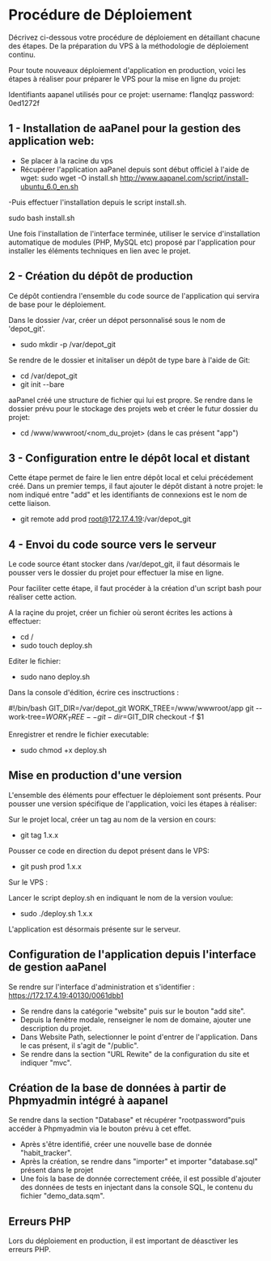 # Procédure de Déploiement

Décrivez ci-dessous votre procédure de déploiement en détaillant chacune des étapes. De la préparation du VPS à la méthodologie de déploiement continu.

Pour toute nouveaux déploiement d'application en production, voici les étapes à réaliser pour préparer le VPS pour la mise en ligne du projet: 

Identifiants aapanel utilisés pour ce projet: 
username: f1anqlqz
password: 0ed1272f

## 1 - Installation de aaPanel pour la gestion des application web: 

- Se placer à la racine du vps
- Récupérer l'application aaPanel depuis sont début officiel à l'aide de wget:
sudo wget -O install.sh http://www.aapanel.com/script/install-ubuntu_6.0_en.sh

-Puis effectuer l'installation depuis le script install.sh.

sudo bash install.sh

Une fois l'installation de l'interface terminée, utiliser le service d'installation automatique de modules (PHP, MySQL etc) proposé par l'application pour installer les éléments techniques en lien avec le projet.

## 2 - Création du dépôt de production 

Ce dépôt contiendra l'ensemble du code source de l'application qui servira de base pour le déploiement.

Dans le dossier /var, créer un dépot personnalisé sous le nom de 'depot_git'.

- sudo mkdir -p /var/depot_git

Se rendre de le dossier et initaliser un dépôt de type bare à l'aide de Git:

- cd /var/depot_git
- git init --bare

aaPanel créé une structure de fichier qui lui est propre. Se rendre dans le dossier prévu pour le stockage des projets web et créer le futur dossier du projet:

- cd /www/wwwroot/<nom_du_projet> (dans le cas présent "app")

## 3 - Configuration entre le dépôt local et distant

Cette étape permet de faire le lien entre dépôt local et celui précédement créé. Dans un premier temps, il faut ajouter le dépôt distant à notre projet: le nom indiqué entre "add" et les identifiants de connexions est le nom de cette liaison.

- git remote add prod root@172.17.4.19:/var/depot_git

## 4 - Envoi du code source vers le serveur

Le code source étant stocker dans /var/depot_git, il faut désormais le pousser vers le dossier du projet pour effectuer la mise en ligne. 

Pour faciliter cette étape, il faut procéder à la création d'un script bash pour réaliser cette action.

A la raçine du projet, créer un fichier où seront écrites les actions à effectuer:

- cd / 
- sudo touch deploy.sh

Editer le fichier:

- sudo nano deploy.sh 

Dans la console d'édition, écrire ces insctructions :

#!/bin/bash
GIT_DIR=/var/depot_git
WORK_TREE=/www/wwwroot/app
git --work-tree=$WORK_TREE --git-dir=$GIT_DIR checkout -f $1

Enregistrer et rendre le fichier executable:

- sudo chmod +x deploy.sh

## Mise en production d'une version 

L'ensemble des éléments pour effectuer le déploiement sont présents. Pour pousser une version spécifique de l'application, voici les étapes à réaliser:

Sur le projet local, créer un tag au nom de la version en cours:
- git tag 1.x.x

Pousser ce code en direction du depot présent dans le VPS:
- git push prod 1.x.x

Sur le VPS :

Lancer le script deploy.sh en indiquant le nom de la version voulue: 
- sudo ./deploy.sh 1.x.x

L'application est désormais présente sur le serveur.

## Configuration de l'application depuis l'interface de gestion aaPanel

Se rendre sur l'interface d'administration et s'identifier : https://172.17.4.19:40130/0061dbb1

- Se rendre dans la catégorie "website" puis sur le bouton "add site".
- Depuis la fenêtre modale, renseigner le nom de domaine, ajouter une description du projet. 
- Dans Website Path, selectionner le point d'entrer de l'application. Dans le cas présent, il s'agit de "/public".
- Se rendre dans la section "URL Rewite" de la configuration du site et indiquer "mvc".

## Création de la base de données à partir de Phpmyadmin intégré à aapanel

Se rendre dans la section "Database" et récupérer "rootpassword"puis accéder à Phpmyadmin via le bouton prévu à cet effet.

- Après s'être identifié, créer une nouvelle base de donnée "habit_tracker".
- Après la création, se rendre dans "importer" et importer "database.sql" présent dans le projet
- Une fois la base de donnée correctement créée, il est possible d'ajouter des données de tests en injectant dans la console SQL, le contenu du fichier "demo_data.sqm".

## Erreurs PHP 

Lors du déploiement en production, il est important de déasctiver les erreurs PHP.




